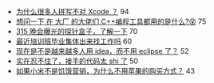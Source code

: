 - [为什么很多人拼写不对 Xcode ？](https://www.v2ex.com/t/544985) 94
- [想问一下,在 大厂 的大佬们,C++编程工具都用的是什么?😵](https://www.v2ex.com/t/545017) 75
- [315 晚会曝光的探针盒子，了解一下](https://www.v2ex.com/t/545126) 70
- [最近培训班毕业集体出来找工作吗](https://www.v2ex.com/t/544937) 60
- [现在是不是越来越多人用 idea，而不用 eclipse 了？](https://www.v2ex.com/t/545094) 52
- [实在忍不住了，接手的代码太 shi 了](https://www.v2ex.com/t/545011) 50
- [如果小米不是饥饿营销，为什么不用苹果的购买方式？](https://www.v2ex.com/t/545165) 43